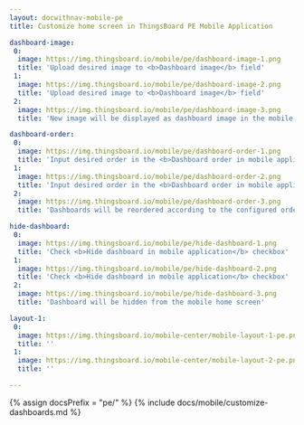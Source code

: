 ```yaml
---
layout: docwithnav-mobile-pe
title: Customize home screen in ThingsBoard PE Mobile Application

dashboard-image:
 0:
  image: https://img.thingsboard.io/mobile/pe/dashboard-image-1.png
  title: 'Upload desired image to <b>Dashboard image</b> field'
 1:
  image: https://img.thingsboard.io/mobile/pe/dashboard-image-2.png
  title: 'Upload desired image to <b>Dashboard image</b> field'
 2:
  image: https://img.thingsboard.io/mobile/pe/dashboard-image-3.png
  title: 'New image will be displayed as dashboard image in the mobile home screen instead of default placeholder'

dashboard-order:
 0:
  image: https://img.thingsboard.io/mobile/pe/dashboard-order-1.png
  title: 'Input desired order in the <b>Dashboard order in mobile application</b> field'
 1:
  image: https://img.thingsboard.io/mobile/pe/dashboard-order-2.png
  title: 'Input desired order in the <b>Dashboard order in mobile application</b> field'
 2:
  image: https://img.thingsboard.io/mobile/pe/dashboard-order-3.png
  title: 'Dashboards will be reordered according to the configured order in the mobile home screen'

hide-dashboard:
 0:
  image: https://img.thingsboard.io/mobile/pe/hide-dashboard-1.png
  title: 'Check <b>Hide dashboard in mobile application</b> checkbox'
 1:
  image: https://img.thingsboard.io/mobile/pe/hide-dashboard-2.png
  title: 'Check <b>Hide dashboard in mobile application</b> checkbox'
 2:
  image: https://img.thingsboard.io/mobile/pe/hide-dashboard-3.png
  title: 'Dashboard will be hidden from the mobile home screen'

layout-1:
 0:
  image: https://img.thingsboard.io/mobile-center/mobile-layout-1-pe.png
  title: ''
 1:
  image: https://img.thingsboard.io/mobile-center/mobile-layout-2-pe.png
  title: ''

---
```


{% assign docsPrefix = "pe/" %}
{% include docs/mobile/customize-dashboards.md %}
